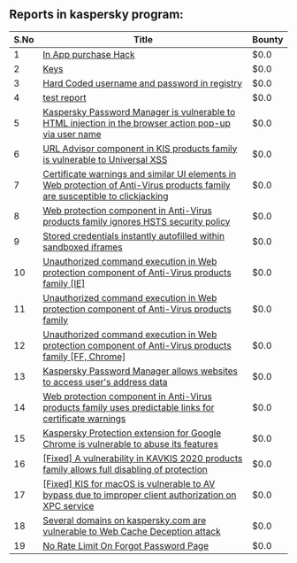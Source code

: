 ## Reports in kaspersky program:
| S.No | Title | Bounty |
| ---- | ----- | ------ |
| 1 | [In App purchase Hack ](https://hackerone.com/reports/218287) | $0.0 |
| 2 | [Keys](https://hackerone.com/reports/269831) | $0.0 |
| 3 | [Hard Coded username and password in registry](https://hackerone.com/reports/291200) | $0.0 |
| 4 | [test report](https://hackerone.com/reports/395531) | $0.0 |
| 5 | [Kaspersky Password Manager is vulnerable to HTML injection in the browser action pop-up via user name](https://hackerone.com/reports/435618) | $0.0 |
| 6 | [URL Advisor component in KIS products family is vulnerable to Universal XSS](https://hackerone.com/reports/463915) | $0.0 |
| 7 | [Certificate warnings and similar UI elements in Web protection of Anti-Virus products family are susceptible to clickjacking](https://hackerone.com/reports/463695) | $0.0 |
| 8 | [Web protection component in Anti-Virus products family ignores HSTS security policy](https://hackerone.com/reports/461780) | $0.0 |
| 9 | [Stored credentials instantly autofilled within sandboxed iframes](https://hackerone.com/reports/650085) | $0.0 |
| 10 | [Unauthorized command execution in Web protection component of Anti-Virus products family [IE]](https://hackerone.com/reports/470547) | $0.0 |
| 11 | [Unauthorized command execution in Web protection component of Anti-Virus products family](https://hackerone.com/reports/470544) | $0.0 |
| 12 | [Unauthorized command execution in Web protection component of Anti-Virus products family [FF, Chrome]](https://hackerone.com/reports/470553) | $0.0 |
| 13 | [Kaspersky Password Manager allows websites to access user's address data](https://hackerone.com/reports/430854) | $0.0 |
| 14 | [Web protection component in Anti-Virus products family uses predictable links for certificate warnings](https://hackerone.com/reports/469372) | $0.0 |
| 15 | [Kaspersky Protection extension for Google Chrome is vulnerable to abuse its features](https://hackerone.com/reports/470519) | $0.0 |
| 16 | [[Fixed] A vulnerability in KAVKIS 2020 products family allows full disabling of protection](https://hackerone.com/reports/870615) | $0.0 |
| 17 | [[Fixed] KIS for macOS is vulnerable to AV bypass due to improper client authorization on XPC service](https://hackerone.com/reports/980876) | $0.0 |
| 18 | [Several domains on kaspersky.com are vulnerable to Web Cache Deception attack](https://hackerone.com/reports/1185028) | $0.0 |
| 19 | [No Rate Limit On Forgot Password Page](https://hackerone.com/reports/1195618) | $0.0 |